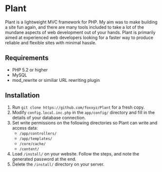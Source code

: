 Plant
=====

Plant is a lightweight MVC framework for PHP. My aim was to make building a site fun again, and there are many
tools included to take a lot of the mundane aspects of web development out of your hands. Plant is primarily aimed
at experienced web developers looking for a faster way to produce reliable and flexible sites with minimal hassle.

Requirements
------------

* PHP 5.2 or higher
* MySQL
* mod_rewrite or similiar URL rewriting plugin

Installation
------------

1. Run `git clone https://github.com/foxxyz/Plant` for a fresh copy.
2. Modify `config.local.inc.php` in the `app/config/` directory and fill in the details of your database connection.
3. Set write permissions on the following directories so Plant can write and access data:
	* `/app/controllers/`
	* `/app/templates/`
	* `/core/cache/`
	* `/content/`
4. Load `/install/` on your website. Follow the steps, and note the generated password at the end.
5. Delete the `/install/` directory on your server.
